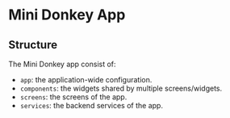 # Mini Donkey App

## Structure

The Mini Donkey app consist of:

* `app`: the application-wide configuration.
* `components`: the widgets shared by multiple screens/widgets.
* `screens`: the screens of the app.
* `services`: the backend services of the app.
